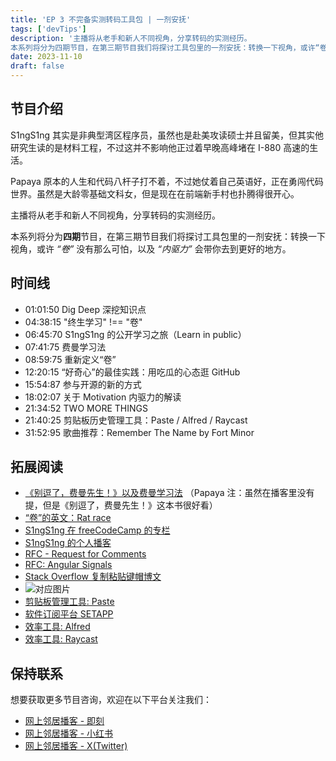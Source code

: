 ```yaml
---
title: 'EP 3 不完备实测转码工具包 | 一剂安抚'
tags: ['devTips']
description: '主播将从老手和新人不同视角，分享转码的实测经历。
本系列将分为四期节目，在第三期节目我们将探讨工具包里的一剂安抚：转换一下视角，或许“卷“没有那么可怕，以及内驱力会引领你去到更好的地方。'
date: 2023-11-10
draft: false
---
```


## 节目介绍

S1ngS1ng 其实是非典型湾区程序员，虽然也是赴美攻读硕士并且留美，但其实他研究生读的是材料工程，不过这并不影响他正过着早晚高峰堵在 I-880 高速的生活。

Papaya 原本的人生和代码八杆子打不着，不过她仗着自己英语好，正在勇闯代码世界。虽然是大龄零基础文科女，但是现在在前端新手村也扑腾得很开心。

主播将从老手和新人不同视角，分享转码的实测经历。

本系列将分为**四期**节目，在第三期节目我们将探讨工具包里的一剂安抚：转换一下视角，或许 _“卷”_ 没有那么可怕，以及 _“内驱力”_ 会带你去到更好的地方。

## 时间线

- 01:01:50 Dig Deep 深挖知识点
- 04:38:15 "终生学习" !== "卷"
- 06:45:70 S1ngS1ng 的公开学习之旅（Learn in public）
- 07:41:75 费曼学习法
- 08:59:75 重新定义“卷”
- 12:20:15 “好奇心”的最佳实践：用吃瓜的心态逛 GitHub
- 15:54:87 参与开源的新的方式
- 18:02:07 关于 Motivation 内驱力的解读
- 21:34:52 TWO MORE THINGS
- 21:40:25 剪贴板历史管理工具：Paste / Alfred / Raycast
- 31:52:95 歌曲推荐：Remember The Name by Fort Minor

## 拓展阅读

- [《别逗了，费曼先生！》以及费曼学习法](https://sspai.com/post/61411) （Papaya 注：虽然在播客里没有提，但是《别逗了，费曼先生！》这本书很好看）
- [“卷”的英文：Rat race](https://en.wikipedia.org/wiki/Rat_race)
- [S1ngS1ng 在 freeCodeCamp 的专栏](https://www.freecodecamp.org/news/author/xing/)
- [S1ngS1ng 的个人播客](https://singsing.io/blog)
- [RFC - Request for Comments](https://en.wikipedia.org/wiki/Request_for_Comments)
- [RFC: Angular Signals](https://github.com/angular/angular/discussions/49685)
- [Stack Overflow 复制粘贴键帽博文](https://stackoverflow.blog/2021/09/28/become-a-better-coder-with-this-one-weird-click/)
- ![对应图片](https://cdn.stackoverflow.co/images/jo7n4k8s/production/e53da7968091b70a882a23fb4a711aeaa72eeed2-1200x630.png?w=1200&h=630&auto=format&dpr=2)
- [剪贴板管理工具: Paste](https://pasteapp.io/)
- [软件订阅平台 SETAPP](https://setapp.com/)
- [效率工具: Alfred](https://www.alfredapp.com/)
- [效率工具: Raycast](https://www.raycast.com/)

## 保持联系

想要获取更多节目咨询，欢迎在以下平台关注我们：

- [网上邻居播客 - 即刻](https://m.okjike.com/users/c751f4fb-d31d-44cf-aef9-f6b55dec4cd5?source=user_card&s=eyJ1IjoiNjUyMzg3NmQwZWQ3ZTc2NjQ5ODMwNWE4IiwiZCI6MX0%3D)
- [网上邻居播客 - 小红书](https://www.xiaohongshu.com/user/profile/64c2024f00000000140396e6?xhsshare=WeixinSession&appuid=64c2024f00000000140396e6&apptime=1697005943)
- [网上邻居播客 - X(Twitter)](https://twitter.com/wslj_podcast)
